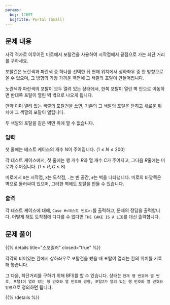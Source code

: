 ```yaml
---
params:
  boj: 12697
  bojTitle: Portal (Small)
---
```


## 문제 내용

사각 격자로 이루어진 미로에서 포탈건을 사용하여 시작점에서 끝점으로 가는 최단 거리를 구하세요.

포탈건은 노란색과 파란색 중 하나를 선택한 뒤 현재 위치에서 상하좌우 중 한 방향으로 쏠 수 있으며, 그 방향의 가장 가까운 벽면에 그 색깔의 포탈이 만들어집니다.

노란색과 파란색의 포탈이 모두 열려 있는 상태에서, 한쪽 포탈이 열린 벽 안으로 이동하면 반대쪽 포탈이 열린 벽 밖으로 나오게 됩니다.

만약 이미 열려 있는 색깔의 포탈건을 쏘면, 기존의 그 색깔의 포탈은 닫히고 새로운 위치에 그 색깔의 포탈이 열립니다.

두 색깔의 포탈을 같은 벽면 위에 열 수 없습니다.

### 입력

첫 줄에는 테스트 케이스의 개수 $N$이 주어집니다. ($1 \le N \le 200$)

각 테스트 케이스에서, 첫 줄에는 행 개수 $R$과 열 개수 $C$가 주어지고, 그다음 $R$줄에는 미로가 주어집니다. ($1 \le R, C \le 8$)

미로에서 `O`는 시작점, `X`는 도착점, `.`는 빈 공간, `#`는 벽을 나타냅니다. 미로의 바깥쪽은 벽으로 둘러싸여 있으며, 그러한 벽에도 포탈을 만들 수 있습니다.

### 출력

각 테스트 케이스에 대해, `Case #<테스트 번호>:`를 출력하고, 문제의 정답을 출력합니다. 어떻게 해도 도착점에 다다를 수 없다면 `THE CAKE IS A LIE`를 대신 출력합니다.

## 문제 풀이

{{% details title="스포일러" closed="true" %}}

각각의 비어있는 칸에서 상하좌우로 포탈건을 쐈을 때 포탈이 열리는 칸의 위치를 기록해 놓습니다.

그 다음, 최단거리를 구하기 위해 BFS를 할 수 있습니다. 상태는 `현재 행 번호와 열 번호, 포탈1이 열려 있는 행 번호와 열 번호와 방향, 포탈2가 열려 있는 행 번호와 열 번호와 방향`으로 정의하면 됩니다.

{{% /details %}}
